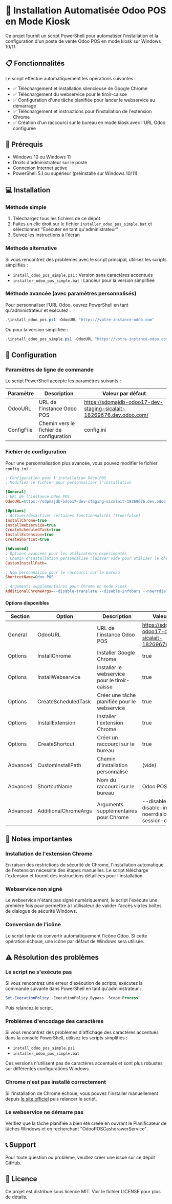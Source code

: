 # 🛒 Installation Automatisée Odoo POS en Mode Kiosk

Ce projet fournit un script PowerShell pour automatiser l'installation et la configuration d'un poste de vente Odoo POS en mode kiosk sur Windows 10/11.

## 📋 Fonctionnalités

Le script effectue automatiquement les opérations suivantes :

- ✅ Téléchargement et installation silencieuse de Google Chrome
- ✅ Téléchargement du webservice pour le tiroir-caisse
- ✅ Configuration d'une tâche planifiée pour lancer le webservice au démarrage
- ✅ Téléchargement et instructions pour l'installation de l'extension Chrome
- ✅ Création d'un raccourci sur le bureau en mode kiosk avec l'URL Odoo configurée

## 🚀 Prérequis

- Windows 10 ou Windows 11
- Droits d'administrateur sur le poste
- Connexion Internet active
- PowerShell 5.1 ou supérieur (préinstallé sur Windows 10/11)

## 💻 Installation

### Méthode simple

1. Téléchargez tous les fichiers de ce dépôt
2. Faites un clic droit sur le fichier `installer_odoo_pos_simple.bat` et sélectionnez "Exécuter en tant qu'administrateur"
3. Suivez les instructions à l'écran

### Méthode alternative

Si vous rencontrez des problèmes avec le script principal, utilisez les scripts simplifiés :
- `install_odoo_pos_simple.ps1` : Version sans caractères accentués
- `installer_odoo_pos_simple.bat` : Lanceur pour la version simplifiée

### Méthode avancée (avec paramètres personnalisés)

Pour personnaliser l'URL Odoo, ouvrez PowerShell en tant qu'administrateur et exécutez :

```powershell
.\install_odoo_pos.ps1 -OdooURL "https://votre-instance-odoo.com"
```

Ou pour la version simplifiée :

```powershell
.\install_odoo_pos_simple.ps1 -OdooURL "https://votre-instance-odoo.com"
```

## 🔧 Configuration

### Paramètres de ligne de commande

Le script PowerShell accepte les paramètres suivants :

| Paramètre  | Description | Valeur par défaut |
|------------|-------------|-------------------|
| OdooURL    | URL de l'instance Odoo POS | https://sdpmajdb-odoo17-dev-staging-sicalait-18269676.dev.odoo.com/ |
| ConfigFile | Chemin vers le fichier de configuration | config.ini |

### Fichier de configuration

Pour une personnalisation plus avancée, vous pouvez modifier le fichier `config.ini` :

```ini
; Configuration pour l'installation Odoo POS
; Modifiez ce fichier pour personnaliser l'installation

[General]
; URL de l'instance Odoo POS
OdooURL=https://sdpmajdb-odoo17-dev-staging-sicalait-18269676.dev.odoo.com/

[Options]
; Activer/désactiver certaines fonctionnalités (true/false)
InstallChrome=true
InstallWebservice=true
CreateScheduledTask=true
InstallExtension=true
CreateShortcut=true

[Advanced]
; Options avancées pour les utilisateurs expérimentés
; Chemin d'installation personnalisé (laisser vide pour utiliser le chemin par défaut)
CustomInstallPath=

; Nom personnalisé pour le raccourci sur le bureau
ShortcutName=Odoo POS

; Arguments supplémentaires pour Chrome en mode kiosk
AdditionalChromeArgs=--disable-translate --disable-infobars --noerrdialogs --disable-session-crashed-bubble
```

#### Options disponibles

| Section  | Option               | Description                                       | Valeur par défaut |
|----------|----------------------|---------------------------------------------------|-------------------|
| General  | OdooURL              | URL de l'instance Odoo POS                        | https://sdpmajdb-odoo17-dev-staging-sicalait-18269676.dev.odoo.com/ |
| Options  | InstallChrome        | Installer Google Chrome                           | true |
| Options  | InstallWebservice    | Installer le webservice pour le tiroir-caisse     | true |
| Options  | CreateScheduledTask  | Créer une tâche planifiée pour le webservice      | true |
| Options  | InstallExtension     | Installer l'extension Chrome                      | true |
| Options  | CreateShortcut       | Créer un raccourci sur le bureau                  | true |
| Advanced | CustomInstallPath    | Chemin d'installation personnalisé                | (vide) |
| Advanced | ShortcutName         | Nom du raccourci sur le bureau                    | Odoo POS |
| Advanced | AdditionalChromeArgs | Arguments supplémentaires pour Chrome             | --disable-translate --disable-infobars --noerrdialogs --disable-session-crashed-bubble |

## 📝 Notes importantes

### Installation de l'extension Chrome

En raison des restrictions de sécurité de Chrome, l'installation automatique de l'extension nécessite des étapes manuelles. Le script télécharge l'extension et fournit des instructions détaillées pour l'installation.

### Webservice non signé

Le webservice n'étant pas signé numériquement, le script l'exécute une première fois pour permettre à l'utilisateur de valider l'accès via les boîtes de dialogue de sécurité Windows.

### Conversion de l'icône

Le script tente de convertir automatiquement l'icône Odoo. Si cette opération échoue, une icône par défaut de Windows sera utilisée.

## ⚠️ Résolution des problèmes

### Le script ne s'exécute pas

Si vous rencontrez une erreur d'exécution de scripts, exécutez la commande suivante dans PowerShell en tant qu'administrateur :

```powershell
Set-ExecutionPolicy -ExecutionPolicy Bypass -Scope Process
```

Puis relancez le script.

### Problèmes d'encodage des caractères

Si vous rencontrez des problèmes d'affichage des caractères accentués dans la console PowerShell, utilisez les scripts simplifiés :
- `install_odoo_pos_simple.ps1`
- `installer_odoo_pos_simple.bat`

Ces versions n'utilisent pas de caractères accentués et sont plus robustes sur différentes configurations Windows.

### Chrome n'est pas installé correctement

Si l'installation de Chrome échoue, vous pouvez l'installer manuellement depuis [le site officiel](https://www.google.com/chrome/) puis relancer le script.

### Le webservice ne démarre pas

Vérifiez que la tâche planifiée a bien été créée en ouvrant le Planificateur de tâches Windows et en recherchant "OdooPOSCashdrawerService".

## 📞 Support

Pour toute question ou problème, veuillez créer une issue sur ce dépôt GitHub.

## 📄 Licence

Ce projet est distribué sous licence MIT. Voir le fichier LICENSE pour plus de détails.

